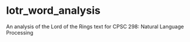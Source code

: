 # lotr_word_analysis
An analysis of the Lord of the Rings text for CPSC 298: Natural Language Processing
